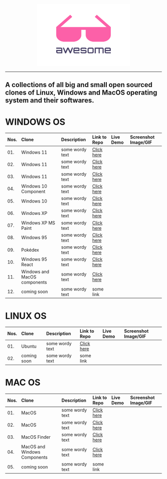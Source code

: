 
<div align="center">
	<img width="300" height="200" src="media/logo.svg" alt="Awesome">	<br>
	<hr>
	</div>

## A collections of all big and small open sourced clones of Linux, Windows and MacOS operating system and their softwares.


# WINDOWS OS
| Nos. | Clone |  Description  | Link to Repo | Live Demo | Screenshot Image/GIF |
| :--- | :---- | :--------- | :----------| :---------| :----------------- |
| 01. | Windows 11 | some wordy text | [Click here]( https://github.com/Rajaniraiyn/windows11 )  |
| 02. | Windows 11 | some wordy text | [Click here]( https://github.com/PiyushSuthar/Windows-11-Web )  |
| 03. | Windows 11 | some wordy text | [Click here]( https://github.com/blueedgetechno/windows11 )  |
| 04. | Windows 10 Component | some wordy text | [Click here]( https://github.com/virtualvivek/react-windows-ui )  |
| 05. | Windows 10 | some wordy text | [Click here]( https://github.com/virtualvivek/Windows10-framework/ )  |
| 06. | Windows XP | some wordy text | [Click here]( https://github.com/ShizukuIchi/winXP )  |
| 07. | Windows XP MS Paint | some wordy text | [Click here]( https://github.com/1j01/jspaint )  |
| 08. | Windows 95 | some wordy text | [Click here]( https://github.com/felixrieseberg/windows95 )  |
| 09. | Pokédex  | some wordy text | [Click here]( https://github.com/wobsoriano/poke95 )  |
| 10. | Windows 95 React | some wordy text | [Click here]( https://github.com/arturbien/React95 )  |
| 11. | Windows and MacOS components | some wordy text | [Click here]( https://github.com/gabrielbull/react-desktop )  |
| 12. | coming soon | some wordy text | some link  |


# LINUX OS
| Nos. | Clone | Description  | Link to Repo | Live Demo | Screenshot Image/GIF |
| :--- | :---- | :--------- | :----------| :---------| :----------------- |
| 01. | Ubuntu | some wordy text | [Click here]( https://github.com/vivek9patel/vivek9patel.github.io )  |
| 02. | coming soon | some wordy text | some link  |






# MAC OS
| Nos. | Clone |  Description  | Link to Repo | Live Demo | Screenshot Image/GIF |
| :--- | :---- | :--------- | :----------| :---------| :----------------- |
| 01. | MacOS | some wordy text | [Click here]( https://github.com/PuruVJ/macos-web )  |
| 02. | MacOS | some wordy text | [Click here]( https://github.com/Renovamen/playground-macos )  |
| 03. | MacOS Finder | some wordy text | [Click here]( https://github.com/guyariely/finder-clone )  |
| 04. |MacOS and Windows Components | some wordy text | [Click here]( https://github.com/gabrielbull/react-desktop )  |
| 05. | coming soon | some wordy text | some link  |



